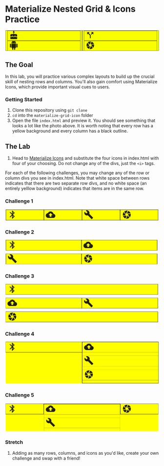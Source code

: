 # Materialize Nested Grid & Icons Practice

![Initial Icons](icons_start.png)

## The Goal
In this lab, you will practice various complex layouts to build up the crucial skill of nesting rows and columns. You'll also gain comfort using Materialize Icons, which provide important visual cues to users.

### Getting Started

1. Clone this repository using `git clone`
2. `cd` into the `materialize-grid-icon` folder
3. Open the file `index.html` and preview it. You should see something that looks a lot like the photo above. It is worth noting that every row has a yellow background and every column has a black outline.

## The Lab
1. Head to <a href="https://materializecss.com/icons.html">Materialize Icons</a> and substitute the four icons in index.html with four of your choosing. Do not change any of the divs, just the `<i>` tags.

For each of the following challenges, you may change any of the row or column divs you see in index.html. Note that white space between rows indicates that there are two separate row divs, and no white space (an entirely yelllow background) indicates that items are in the same row.

### Challenge 1
![Challenge1](challenge1.png)
### Challenge 2
![Challenge2](challenge2.png)
### Challenge 3
![Challenge3](challenge3.png)
### Challenge 4
![Challenge4](challenge4.png)
### Challenge 5
![Challenge5](challenge5.png)

### Stretch
1. Adding as many rows, columns, and icons as you'd like, create your own challenge and swap with a friend!
